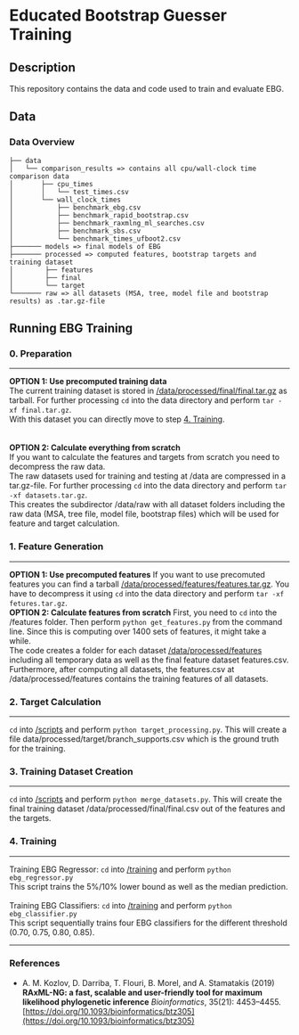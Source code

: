 # Educated Bootstrap Guesser Training

## Description

This repository contains the data and code used to train and evaluate EBG.


## Data
### Data Overview
```
├── data
│   └── comparison_results => contains all cpu/wall-clock time comparison data
│       ├── cpu_times
│       │   └── test_times.csv
│       └── wall_clock_times 
│           ├── benchmark_ebg.csv
│           ├── benchmark_rapid_bootstrap.csv
│           ├── benchmark_raxmlng_ml_searches.csv
│           ├── benchmark_sbs.csv
│           └── benchmark_times_ufboot2.csv
├─────── models => final models of EBG
├─────── processed => computed features, bootstrap targets and training dataset
│        ├── features
│        ├── final
│        └── target 
└─────── raw => all datasets (MSA, tree, model file and bootstrap results) as .tar.gz-file      
```
## Running EBG Training
### 0. Preparation
_________________________________________________________________________________________________________________________________________________________________________________________
**OPTION 1: Use precomputed training data**\
The current training dataset is stored in [/data/processed/final/final.tar.gz](./data/processed/final/final.tar.gz) as tarball. For further processing ```cd``` into the data directory and perform ```tar -xf final.tar.gz```.\
With this dataset you can directly move to step [4. Training](#4.-training).\
\
\
**OPTION 2: Calculate everything from scratch**\
If you want to calculate the features and targets from scratch you need to decompress the raw data.\
The raw datasets used for training and testing at /data are compressed in a tar.gz-file. For further processing ```cd``` into the data directory and perform ```tar -xf datasets.tar.gz```.\
This creates the subdirector /data/raw with all dataset folders including the raw data (MSA, tree file, model file, bootstrap files) which will be used for feature and target calculation.
### 1. Feature Generation
_________________________________________________________________________________________________________________________________________________________________________________________
**OPTION 1: Use precomputed features**
If you want to use precomuted features you can find a tarball [/data/processed/features/features.tar.gz](./data/processed/features/features.tar.gz). You have to decompress it using ```cd``` into the data directory and perform ```tar -xf fetures.tar.gz```.\
**OPTION 2: Calculate features from scratch**
First, you need to ```cd``` into the /features folder. Then perform ```python get_features.py``` from the command line. Since this is computing over 1400 sets of features, it might take a while.\
The code creates a folder for each dataset [/data/processed/features](./data/processed/features) including all temporary data as well as the final feature dataset features.csv. Furthermore, after computing all datasets, the features.csv at /data/processed/features contains the training features of all datasets.
### 2. Target Calculation
_________________________________________________________________________________________________________________________________________________________________________________________
```cd``` into [/scripts](./scripts) and perform ```python target_processing.py```. This will create a file data/processed/target/branch_supports.csv which is the ground truth for the training.
### 3. Training Dataset Creation
_________________________________________________________________________________________________________________________________________________________________________________________
```cd``` into [/scripts](./scripts) and perform ```python merge_datasets.py```. This will create the final training dataset /data/processed/final/final.csv out of the features and the targets.
### 4. Training
_________________________________________________________________________________________________________________________________________________________________________________________
Training EBG Regressor: ```cd``` into [/training](./training) and perform ```python ebg_regressor.py```\
This script trains the 5%/10% lower bound as well as the median prediction.
\
\
Training EBG Classifiers: ```cd``` into [/training](./training) and perform ```python ebg_classifier.py```\
This script sequentially trains four EBG classifiers for the different threshold (0.70, 0.75, 0.80, 0.85).
_________________________________________________________________________________________________________________________________________________________________________________________
### References
* A. M. Kozlov, D. Darriba, T. Flouri, B. Morel, and A. Stamatakis (2019) 
**RAxML-NG: a fast, scalable and user-friendly tool for maximum likelihood phylogenetic inference** 
*Bioinformatics*, 35(21): 4453–4455. 
[https://doi.org/10.1093/bioinformatics/btz305](https://doi.org/10.1093/bioinformatics/btz305)
